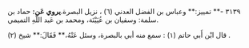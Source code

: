 ٣١٣٩ -** تمييز:** وعباس بن الفضل العدني (٦) ، نزيل البصرة.**يروي عَن:** حماد بن سلمة: وسفيان بن عُيَيْنَة، ومحمد بن عَبد اللَّهِ التميمي.

قال ابْن أَبي حاتم (١) : سمع منه أبي بالبصرة، وسئل عَنْهُ،** فَقَالَ:** شيخ (٢) .